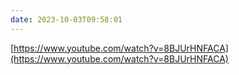 ```yaml
---
date: 2023-10-03T09:58:01
---
```

[https://www.youtube.com/watch?v=8BJUrHNFACA](https://www.youtube.com/watch?v=8BJUrHNFACA)